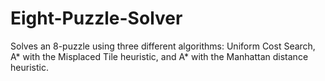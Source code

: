 # Eight-Puzzle-Solver
Solves an 8-puzzle using three different algorithms: Uniform Cost Search, A* with the Misplaced Tile heuristic, and A* with the Manhattan distance heuristic.
